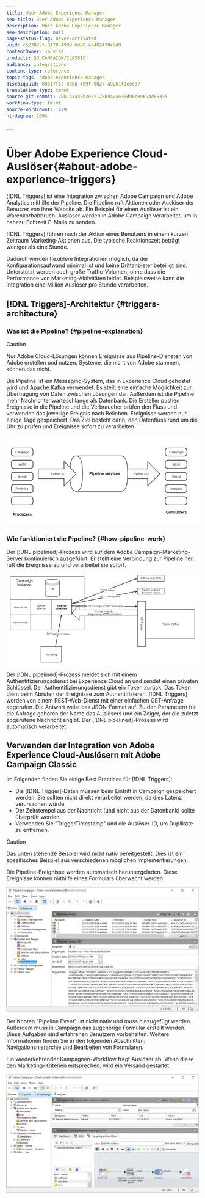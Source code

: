 ```yaml
---
title: Über Adobe Experience Manager
seo-title: Über Adobe Experience Manager
description: Über Adobe Experience Manager
seo-description: null
page-status-flag: never-activated
uuid: c523822f-8178-4989-bd88-ab402470e540
contentOwner: sauviat
products: SG_CAMPAIGN/CLASSIC
audience: integrations
content-type: reference
topic-tags: adobe-experience-manager
discoiquuid: 0d617f1c-0d0b-489f-9027-a92b1f1eee37
translation-type: tm+mt
source-git-commit: 70b143445b2e77128b9404e35d96b39694d55335
workflow-type: tm+mt
source-wordcount: '479'
ht-degree: 100%

---
```



# Über Adobe Experience Cloud-Auslöser{#about-adobe-experience-triggers}

[!DNL Triggers] ist eine Integration zwischen Adobe Campaign und Adobe Analytics mithilfe der Pipeline. Die Pipeline ruft Aktionen oder Auslöser der Benutzer von Ihrer Website ab. Ein Beispiel für einen Auslöser ist ein Warenkorbabbruch. Auslöser werden in Adobe Campaign verarbeitet, um in nahezu Echtzeit E-Mails zu senden.

[!DNL Triggers] führen nach der Aktion eines Benutzers in einem kurzen Zeitraum Marketing-Aktionen aus. Die typische Reaktionszeit beträgt weniger als eine Stunde.

Dadurch werden flexiblere Integrationen möglich, da der Konfigurationsaufwand minimal ist und keine Drittanbieter beteiligt sind.
Unterstützt werden auch große Traffic-Volumen, ohne dass die Performance von Marketing-Aktivitäten leidet. Beispielsweise kann die Integration eine Million Auslöser pro Stunde verarbeiten.

## [!DNL Triggers]-Architektur {#triggers-architecture}

### Was ist die Pipeline? {#pipeline-explanation}

>[!CAUTION]
>
>Nur Adobe Cloud-Lösungen können Ereignisse aus Pipeline-Diensten von Adobe erstellen und nutzen. Systeme, die nicht von Adobe stammen, können das nicht.

Die Pipeline ist ein Messaging-System, das in Experience Cloud gehostet wird und [Apache Kafka](http://kafka.apache.org/) verwendet. Es stellt eine einfache Möglichkeit zur Übertragung von Daten zwischen Lösungen dar. Außerdem ist die Pipeline mehr Nachrichtenwarteschlange als Datenbank. Die Ersteller pushen Ereignisse in die Pipeline und die Verbraucher prüfen den Fluss und verwenden das jeweilige Ereignis nach Belieben. Ereignisse werden nur einige Tage gespeichert. Das Ziel besteht darin, den Datenfluss rund um die Uhr zu prüfen und Ereignisse sofort zu verarbeiten.

![](assets/triggers_1.png)

### Wie funktioniert die Pipeline? {#how-pipeline-work}

Der [!DNL pipelined]-Prozess wird auf dem Adobe Campaign-Marketing-Server kontinuierlich ausgeführt. Er stellt eine Verbindung zur Pipeline her, ruft die Ereignisse ab und verarbeitet sie sofort.

![](assets/triggers_2.png)

Der [!DNL pipelined]-Prozess meldet sich mit einem Authentifizierungsdienst bei Experience Cloud an und sendet einen privaten Schlüssel. Der Authentifizierungsdienst gibt ein Token zurück. Das Token dient beim Abrufen der Ereignisse zum Authentifizieren. [!DNL Triggers] werden von einem REST-Web-Dienst mit einer einfachen GET-Anfrage abgerufen. Die Antwort weist das JSON-Format auf. Zu den Parametern für die Anfrage gehören der Name des Auslösers und ein Zeiger, der die zuletzt abgerufene Nachricht angibt. Der [!DNL pipelined]-Prozess wird automatisch verarbeitet.

## Verwenden der Integration von Adobe Experience Cloud-Auslösern mit Adobe Campaign Classic

Im Folgenden finden Sie einige Best Practices für [!DNL Triggers]:

* Die [!DNL Trigger]-Daten müssen beim Eintritt in Campaign gespeichert werden. Sie sollten nicht direkt verarbeitet werden, da dies Latenz verursachen würde.
* Der Zeitstempel aus der Nachricht (und nicht aus der Datenbank) sollte überprüft werden.
* Verwenden Sie &quot;TriggerTimestamp&quot; und die Auslöser-ID, um Duplikate zu entfernen.

>[!CAUTION]
>
>Das unten stehende Beispiel wird nicht nativ bereitgestellt. Dies ist ein spezifisches Beispiel aus verschiedenen möglichen Implementierungen.

Die Pipeline-Ereignisse werden automatisch heruntergeladen. Diese Ereignisse können mithilfe eines Formulars überwacht werden.

![](assets/triggers_3.png)

Der Knoten &quot;Pipeline Event&quot; ist nicht nativ und muss hinzugefügt werden. Außerdem muss in Campaign das zugehörige Formular erstellt werden. Diese Aufgaben sind erfahrenen Benutzern vorbehalten. Weitere Informationen finden Sie in den folgenden Abschnitten: [Navigationshierarchie](../../configuration/using/about-navigation-hierarchy.md) und [Bearbeiten von Formularen](../../configuration/using/editing-forms.md).

Ein wiederkehrender Kampagnen-Workflow fragt Auslöser ab. Wenn diese den Marketing-Kriterien entsprechen, wird ein Versand gestartet.

![](assets/triggers_4.png)
